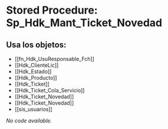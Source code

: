 # Stored Procedure: Sp_Hdk_Mant_Ticket_Novedad

## Usa los objetos:
- [[fn_Hdk_UsuResponsable_Fch]]
- [[Hdk_ClienteLic]]
- [[Hdk_Estado]]
- [[Hdk_Producto]]
- [[Hdk_Ticket]]
- [[Hdk_Ticket_Cola_Servicio]]
- [[Hdk_Ticket_Novedad]]
- [[Hdk_Ticket_Novedad]]
- [[sis_usuarios]]

*No code available.*
